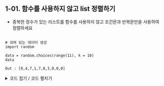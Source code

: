 ## 1-01. 함수를 사용하지 않고 list 정렬하기
- 중복한 정수가 있는 리스트를 함수를 사용하지 않고 조건문과 반복문만을 사용하여 정렬하세요

~~~ python3

# 섞여 있는 데이터 생성
import random 

data = random.choices(range(11), k = 10)
data

Out : [9,4,7,1,7,8,3,0,0,0]
~~~

<details>
  <summary>코드 접기 / 코드 펼치기</summary>

  ~~~ python3

result = data.copy()
for i in range(len(data)): 
    for j in range(len(data)-1):
        if result[j] > result[j+1]:
            re = result[j]
            result[j] = result[j+1]
            result[j+1] = re
result

Out : [0,0,0,1,3,4,7,7,8,9]
~~~
</details>
